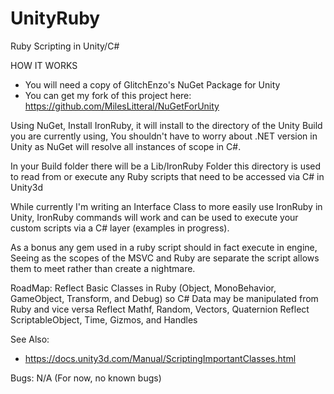 # UnityRuby
 Ruby Scripting in Unity/C#


HOW IT WORKS
* You will need a copy of GlitchEnzo's NuGet Package for Unity
* You can get my fork of this project here: https://github.com/MilesLitteral/NuGetForUnity

Using NuGet, Install IronRuby, it will install to the directory of the Unity Build you are currently using,
You shouldn't have to worry about .NET version in Unity as NuGet will resolve all instances of scope in C#.

In your Build folder there will be a Lib/IronRuby Folder this directory is used to read from or execute any Ruby scripts that need to be 
accessed via C# in Unity3d

While currently I'm writing an Interface Class to more easily use IronRuby in Unity, IronRuby commands will work and 
can be used to execute your custom scripts via a C# layer (examples in progress).

As a bonus any gem used in a ruby script should in fact execute in engine, Seeing as the scopes of the MSVC and Ruby are separate the
script allows them to meet rather than create a nightmare.

RoadMap:
Reflect Basic Classes in Ruby (Object, MonoBehavior, GameObject, Transform, and Debug) so C# Data may be manipulated from Ruby and vice versa
Reflect Mathf, Random, Vectors, Quaternion
Reflect ScriptableObject, Time, Gizmos, and Handles

See Also:
* https://docs.unity3d.com/Manual/ScriptingImportantClasses.html

Bugs:
N/A (For now, no known bugs)
